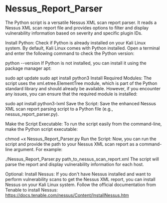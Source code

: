 # Nessus_Report_Parser
The Python script is a versatile Nessus XML scan report parser. It reads a Nessus XML scan report file and provides options to filter and display vulnerability information based on severity and specific plugin IDs.  


Install Python: Check if Python is already installed on your Kali Linux system. By default, Kali Linux comes with Python installed. Open a terminal and enter the following command to check the Python version:


python --version
If Python is not installed, you can install it using the package manager apt:


sudo apt update
sudo apt install python3
Install Required Modules: The script uses the xml.etree.ElementTree module, which is part of the Python standard library and should already be available. However, if you encounter any issues, you can ensure that the required module is installed:

sudo apt install python3-lxml
Save the Script: Save the enhanced Nessus XML scan report parsing script to a Python file (e.g., nessus_report_parser.py).

Make the Script Executable: To run the script easily from the command-line, make the Python script executable:


chmod +x Nessus_Report_Parser.py
Run the Script: Now, you can run the script and provide the path to your Nessus XML scan report as a command-line argument. For example:


./Nessus_Report_Parser.py path_to_nessus_scan_report.xml
The script will parse the report and display vulnerability information for each host.

Optional: Install Nessus: If you don't have Nessus installed and want to perform vulnerability scans to get the Nessus XML report, you can install Nessus on your Kali Linux system. Follow the official documentation from Tenable to install Nessus: https://docs.tenable.com/nessus/Content/InstallNessus.htm
